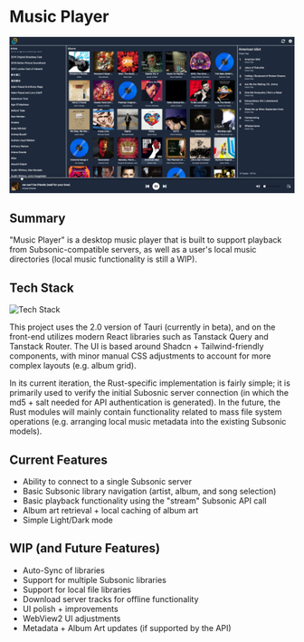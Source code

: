 # Music Player

![Music Player Library Screen](preview.png)

## Summary
"Music Player" is a desktop music player that is built to support playback from Subsonic-compatible servers, as well as a user's local music directories (local music functionality is still a WIP).

## Tech Stack
![Tech Stack](https://skillicons.dev/icons?i=tauri,react,vite,tailwind)

This project uses the 2.0 version of Tauri (currently in beta), and on the front-end utilizes modern React libraries such as Tanstack Query and Tanstack Router. The UI is based around Shadcn + Tailwind-friendly components, with minor manual CSS adjustments to account for more complex layouts (e.g. album grid).

In its current iteration, the Rust-specific implementation is fairly simple; it is primarily used to verify the initial Subosnic server connection (in which the md5 + salt needed for API authentication is generated). In the future, the Rust modules will mainly contain functionality related to mass file system operations (e.g. arranging local music metadata into the existing Subsonic models).

## Current Features
* Ability to connect to a single Subsonic server
* Basic Subsonic library navigation (artist, album, and song selection)
* Basic playback functionality using the "stream" Subsonic API call
* Album art retrieval + local caching of album art
* Simple Light/Dark mode

## WIP (and Future Features)
* Auto-Sync of libraries
* Support for multiple Subsonic libraries
* Support for local file libraries
* Download server tracks for offline functionality
* UI polish + improvements
* WebView2 UI adjustments
* Metadata + Album Art updates (if supported by the API)
